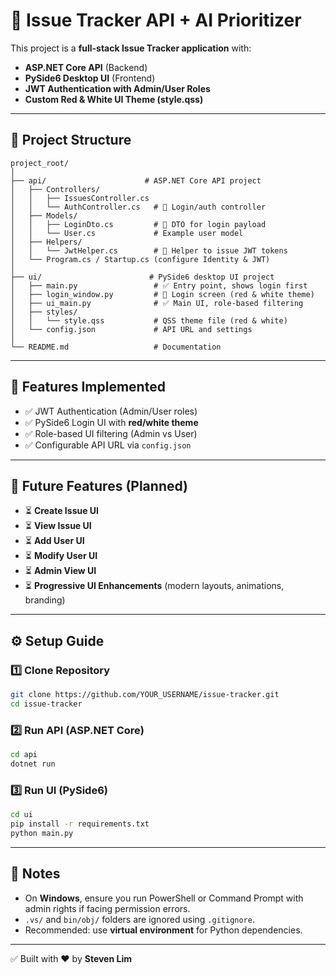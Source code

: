 # 📌 Issue Tracker API + AI Prioritizer

This project is a **full-stack Issue Tracker application** with:
- **ASP.NET Core API** (Backend)
- **PySide6 Desktop UI** (Frontend)
- **JWT Authentication with Admin/User Roles**
- **Custom Red & White UI Theme (style.qss)**

---

## 📂 Project Structure
```
project_root/
│
├── api/                      # ASP.NET Core API project
│   ├── Controllers/
│   │   ├── IssuesController.cs
│   │   └── AuthController.cs   # 🔑 Login/auth controller
│   ├── Models/
│   │   ├── LoginDto.cs         # 🔑 DTO for login payload
│   │   └── User.cs             # Example user model
│   ├── Helpers/
│   │   └── JwtHelper.cs        # 🔑 Helper to issue JWT tokens
│   └── Program.cs / Startup.cs (configure Identity & JWT)
│
├── ui/                        # PySide6 desktop UI project
│   ├── main.py                 # ✅ Entry point, shows login first
│   ├── login_window.py         # 🔑 Login screen (red & white theme)
│   ├── ui_main.py              # ✅ Main UI, role-based filtering
│   ├── styles/
│   │   └── style.qss           # QSS theme file (red & white)
│   └── config.json             # API URL and settings
│
└── README.md                   # Documentation
```

---

## 🚀 Features Implemented
- ✅ JWT Authentication (Admin/User roles)
- ✅ PySide6 Login UI with **red/white theme**
- ✅ Role-based UI filtering (Admin vs User)
- ✅ Configurable API URL via `config.json`

---

## 🔮 Future Features (Planned)
- ⏳ **Create Issue UI**
- ⏳ **View Issue UI**
- ⏳ **Add User UI**
- ⏳ **Modify User UI**
- ⏳ **Admin View UI**
- ⏳ **Progressive UI Enhancements** (modern layouts, animations, branding)

---

## ⚙️ Setup Guide

### 1️⃣ Clone Repository
```bash
git clone https://github.com/YOUR_USERNAME/issue-tracker.git
cd issue-tracker
```

### 2️⃣ Run API (ASP.NET Core)
```bash
cd api
dotnet run
```

### 3️⃣ Run UI (PySide6)
```bash
cd ui
pip install -r requirements.txt
python main.py
```

---

## 📝 Notes
- On **Windows**, ensure you run PowerShell or Command Prompt with admin rights if facing permission errors.
- `.vs/` and `bin/obj/` folders are ignored using `.gitignore`.
- Recommended: use **virtual environment** for Python dependencies.

---

✅ Built with ❤️ by **Steven Lim**

